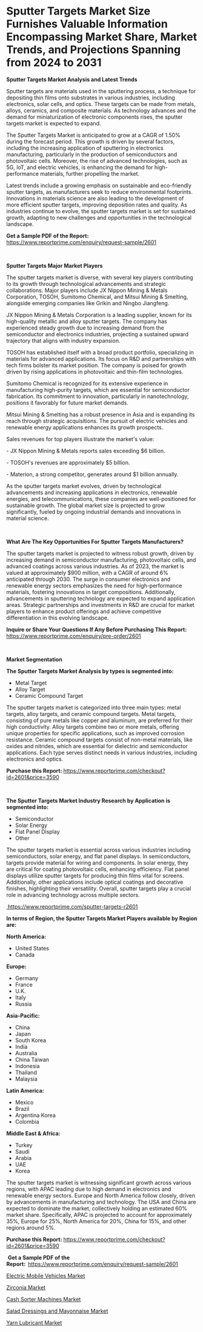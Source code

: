 <p><h1>Sputter Targets Market Size Furnishes Valuable Information Encompassing Market Share, Market Trends, and Projections Spanning from 2024 to 2031</h1></p><p><strong>Sputter Targets Market Analysis and Latest Trends</strong></p>
<p><p>Sputter targets are materials used in the sputtering process, a technique for depositing thin films onto substrates in various industries, including electronics, solar cells, and optics. These targets can be made from metals, alloys, ceramics, and composite materials. As technology advances and the demand for miniaturization of electronic components rises, the sputter targets market is expected to expand.</p><p>The Sputter Targets Market is anticipated to grow at a CAGR of 1.50% during the forecast period. This growth is driven by several factors, including the increasing application of sputtering in electronics manufacturing, particularly in the production of semiconductors and photovoltaic cells. Moreover, the rise of advanced technologies, such as 5G, IoT, and electric vehicles, is enhancing the demand for high-performance materials, further propelling the market.</p><p>Latest trends include a growing emphasis on sustainable and eco-friendly sputter targets, as manufacturers seek to reduce environmental footprints. Innovations in materials science are also leading to the development of more efficient sputter targets, improving deposition rates and quality. As industries continue to evolve, the sputter targets market is set for sustained growth, adapting to new challenges and opportunities in the technological landscape.</p></p>
<p><strong>Get a Sample PDF of the Report:&nbsp;</strong> <a href="https://www.reportprime.com/enquiry/request-sample/2601?utm_campaign=1087&utm_medium=2&utm_source=Github&utm_content=ia&utm_term=02102024&utm_id=sputter-targets">https://www.reportprime.com/enquiry/request-sample/2601</a></p>
<p>&nbsp;</p>
<p><strong>Sputter Targets Major Market Players</strong></p>
<p><p>The sputter targets market is diverse, with several key players contributing to its growth through technological advancements and strategic collaborations. Major players include JX Nippon Mining & Metals Corporation, TOSOH, Sumitomo Chemical, and Mitsui Mining & Smelting, alongside emerging companies like Grikin and Ningbo Jiangfeng.</p><p>JX Nippon Mining & Metals Corporation is a leading supplier, known for its high-quality metallic and alloy sputter targets. The company has experienced steady growth due to increasing demand from the semiconductor and electronics industries, projecting a sustained upward trajectory that aligns with industry expansion.</p><p>TOSOH has established itself with a broad product portfolio, specializing in materials for advanced applications. Its focus on R&D and partnerships with tech firms bolster its market position. The company is poised for growth driven by rising applications in photovoltaic and thin-film technologies.</p><p>Sumitomo Chemical is recognized for its extensive experience in manufacturing high-purity targets, which are essential for semiconductor fabrication. Its commitment to innovation, particularly in nanotechnology, positions it favorably for future market demands.</p><p>Mitsui Mining & Smelting has a robust presence in Asia and is expanding its reach through strategic acquisitions. The pursuit of electric vehicles and renewable energy applications enhances its growth prospects.</p><p>Sales revenues for top players illustrate the market's value: </p><p>- JX Nippon Mining & Metals reports sales exceeding $6 billion.</p><p>- TOSOH's revenues are approximately $5 billion.</p><p>- Materion, a strong competitor, generates around $1 billion annually.</p><p>As the sputter targets market evolves, driven by technological advancements and increasing applications in electronics, renewable energies, and telecommunications, these companies are well-positioned for sustainable growth. The global market size is projected to grow significantly, fueled by ongoing industrial demands and innovations in material science.</p></p>
<p>&nbsp;</p>
<p><strong>What Are The Key Opportunities For Sputter Targets Manufacturers?</strong></p>
<p><p>The sputter targets market is projected to witness robust growth, driven by increasing demand in semiconductor manufacturing, photovoltaic cells, and advanced coatings across various industries. As of 2023, the market is valued at approximately $900 million, with a CAGR of around 6% anticipated through 2030. The surge in consumer electronics and renewable energy sectors emphasizes the need for high-performance materials, fostering innovations in target compositions. Additionally, advancements in sputtering technology are expected to expand application areas. Strategic partnerships and investments in R&D are crucial for market players to enhance product offerings and achieve competitive differentiation in this evolving landscape.</p></p>
<p><strong>Inquire or Share Your Questions If Any Before Purchasing This Report:</strong> <a href="https://www.reportprime.com/enquiry/pre-order/2601?utm_campaign=1087&utm_medium=2&utm_source=Github&utm_content=ia&utm_term=02102024&utm_id=sputter-targets">https://www.reportprime.com/enquiry/pre-order/2601</a></p>
<p>&nbsp;</p>
<p><strong>Market Segmentation</strong></p>
<p><strong>The Sputter Targets Market Analysis by types is segmented into:</strong></p>
<p><ul><li>Metal Target</li><li>Alloy Target</li><li>Ceramic Compound Target</li></ul></p>
<p><p>The sputter targets market is categorized into three main types: metal targets, alloy targets, and ceramic compound targets. Metal targets, consisting of pure metals like copper and aluminum, are preferred for their high conductivity. Alloy targets combine two or more metals, offering unique properties for specific applications, such as improved corrosion resistance. Ceramic compound targets consist of non-metal materials, like oxides and nitrides, which are essential for dielectric and semiconductor applications. Each type serves distinct needs in various industries, including electronics and optics.</p></p>
<p><strong>Purchase this Report:&nbsp;</strong><a href="https://www.reportprime.com/checkout?id=2601&price=3590&utm_campaign=1087&utm_medium=2&utm_source=Github&utm_content=ia&utm_term=02102024&utm_id=sputter-targets">https://www.reportprime.com/checkout?id=2601&price=3590</a></p>
<p>&nbsp;</p>
<p><strong>The Sputter Targets Market Industry Research by Application is segmented into:</strong></p>
<p><ul><li>Semiconductor</li><li>Solar Energy</li><li>Flat Panel Display</li><li>Other</li></ul></p>
<p><p>The sputter targets market is essential across various industries including semiconductors, solar energy, and flat panel displays. In semiconductors, targets provide material for wiring and components. In solar energy, they are critical for coating photovoltaic cells, enhancing efficiency. Flat panel displays utilize sputter targets for producing thin films vital for screens. Additionally, other applications include optical coatings and decorative finishes, highlighting their versatility. Overall, sputter targets play a crucial role in advancing technology across multiple sectors.</p></p>
<p><a href="https://www.reportprime.com/sputter-targets-r2601?utm_campaign=1087&utm_medium=2&utm_source=Github&utm_content=ia&utm_term=02102024&utm_id=sputter-targets">&nbsp;https://www.reportprime.com/sputter-targets-r2601</a></p>
<p><strong>In terms of Region, the Sputter Targets Market Players available by Region are:</strong></p>
<p>
    <p> <strong> North America: </strong>
        <ul>
            <li>United States</li>
            <li>Canada</li>
        </ul>
        </p> 
    <p> <strong> Europe: </strong>
        <ul>
            <li>Germany</li>
            <li>France</li>
            <li>U.K.</li>
            <li>Italy</li>
            <li>Russia</li>
        </ul>
        </p> 
    <p> <strong> Asia-Pacific: </strong>
        <ul>
            <li>China</li>
            <li>Japan</li>
            <li>South Korea</li>
            <li>India</li>
            <li>Australia</li>
            <li>China Taiwan</li>
            <li>Indonesia</li>
            <li>Thailand</li>
            <li>Malaysia</li>
        </ul>
        </p> 
    <p> <strong> Latin America: </strong>
        <ul>
            <li>Mexico</li>
            <li>Brazil</li>
            <li>Argentina Korea</li>
            <li>Colombia</li>
        </ul>
        </p> 
    <p> <strong> Middle East & Africa: </strong>
        <ul>
            <li>Turkey</li>
            <li>Saudi</li>
            <li>Arabia</li>
            <li>UAE</li>
            <li>Korea</li>
        </ul>
    </p>
    </p>
<p><p>The sputter targets market is witnessing significant growth across various regions, with APAC leading due to high demand in electronics and renewable energy sectors. Europe and North America follow closely, driven by advancements in manufacturing and technology. The USA and China are expected to dominate the market, collectively holding an estimated 60% market share. Specifically, APAC is projected to account for approximately 35%, Europe for 25%, North America for 20%, China for 15%, and other regions around 5%.</p></p>
<p><strong>Purchase this Report: </strong><a href="https://www.reportprime.com/checkout?id=2601&price=3590&utm_campaign=1087&utm_medium=2&utm_source=Github&utm_content=ia&utm_term=02102024&utm_id=sputter-targets">https://www.reportprime.com/checkout?id=2601&price=3590</a></p>
<p>&nbsp;<strong>Get a Sample PDF of the Report:&nbsp;&nbsp;</strong><a href="https://www.reportprime.com/enquiry/request-sample/2601?utm_campaign=1087&utm_medium=2&utm_source=Github&utm_content=ia&utm_term=02102024&utm_id=sputter-targets">https://www.reportprime.com/enquiry/request-sample/2601</a></p>
<p><strong></strong></p>
<p><p><a href="https://issuu.com/reportprime-2/docs/electric-mobile-vehicles-market-siz_efc89e8c5a3c6a?utm_campaign=1087&utm_medium=2&utm_source=Github&utm_content=ia&utm_term=02102024&utm_id=sputter-targets">Electric Mobile Vehicles Market</a></p><p><a href="https://www.linkedin.com/pulse/zirconia-market-trends-strategic-insights-2024-2031-doywc?trackingId=USFzSMdzTZK%2FFFnf%2FKLFBw%3D%3D&utm_campaign=1087&utm_medium=2&utm_source=Github&utm_content=ia&utm_term=02102024&utm_id=sputter-targets">Zirconia Market</a></p><p><a href="https://issuu.com/reportprime-2/docs/cash-sorter-machines-market-size-20_d5a4d267e681fc?utm_campaign=1087&utm_medium=2&utm_source=Github&utm_content=ia&utm_term=02102024&utm_id=sputter-targets">Cash Sorter Machines Market</a></p><p><a href="https://www.linkedin.com/pulse/salad-dressings-mayonnaise-market-overview-global-trends-future-aw6pe?utm_campaign=1087&utm_medium=2&utm_source=Github&utm_content=ia&utm_term=02102024&utm_id=sputter-targets">Salad Dressings and Mayonnaise Market</a></p><p><a href="https://www.linkedin.com/pulse/comprehensive-analysis-global-yarn-lubricant-market-growth-trends-v4dxf?trackingId=CEssogHsR1uM%2FAgarsQmHA%3D%3D&utm_campaign=1087&utm_medium=2&utm_source=Github&utm_content=ia&utm_term=02102024&utm_id=sputter-targets">Yarn Lubricant Market</a></p></p>